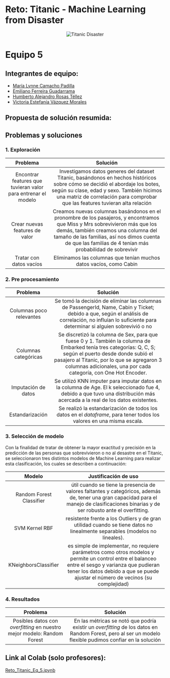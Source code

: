 # Reto: Titanic - Machine Learning from Disaster
<p align="center">
  <img src="images/titanic.png" alt="Titanic Disaster">
</p>

# Equipo 5
## Integrantes de equipo:
- [María Lynne Camacho Padilla](mailto:a01423135@tec.mx)
- [Emiliano Ferreira Guadarrama](mailto:a01654418@tec.mx)
- [Humberto Alejandro Rosas Téllez](mailto:a01659823@tec.mx)
- [Victoria Estefanía Vázquez Morales](mailto:a01654095@tec.mx)  
## Propuesta de solución resumida:

  

## Problemas y soluciones
### 1. Exploración
| Problema | Solución |
| :--: | :--: |
| Encontrar features que tuvieran valor para entrenar el modelo | Investigamos datos generes del dataset Titanic, basándonos en hechos históricos sobre cómo se decidió el abordaje los botes, según su clase, edad y sexo. También hicimos una matriz de correlación para comprobar que las features tuvieran alta relación |
| Crear nuevas features de valor | Creamos nuevas columnas basándonos en el pronombre de los pasajeros, y encontramos que Miss y Mrs sobrevivieron más que los demás, también creamos una columna del tamaño de las familias, así nos dimos cuenta de que las familias de 4 tenían más probabilidad de sobrevivir |
| Tratar con datos vacíos | Eliminamos las columnas que tenían muchos datos vacíos, como Cabin |
### 2. Pre procesamiento 
| Problema | Solución |
| :--: | :--: |
| Columnas poco relevantes | Se tomó la decisión de eliminar las columnas de PassengerId, Name, Cabin y Ticket; debido a que, según el análisis de correlación, no influían lo suficiente para determinar si alguien sobrevivió o no |
| Columnas categóricas | Se discretizó la columna de Sex, para que fuese 0 y 1. También la columna de Embarked tenía tres categorías: Q, C, S; según el puerto desde donde subió el pasajero al Titanic, por lo que se agregaron 3 columnas adicionales, una por cada categoría, con One Hot Encoder. |
| Imputación de datos | Se utilizó KNN imputer para imputar datos en la columna de Age. El k seleccionado fue 4, debido a que tuvo una distribución más acercada a la real de los datos existentes. |
|Estandarización| Se realizó la estandarización de todos los datos en el _dataframe_, para tener todos los valores en una misma escala.  
### 3. Selección de modelo 
Con la finalidad de tratar de obtener la mayor exactitud y precisión en la predicción de las personas que sobrevivieron o no al desastre en el Titanic, se seleccionaron tres distintos modelos de Machine Learning para realizar esta clasificación, los cuales se describen a continuación:

| Modelo | Justificación de uso |
| :--: | :--: |
| Random Forest Classifier | útil cuando se tiene la presencia de valores faltantes y categóricos, además de, tener una gran capacidad para el manejo de clasificaciones binarias y de ser robusto ante el overfitting. |
| SVM Kernel RBF | resistente frente a los Outliers y de gran utilidad cuando se tiene datos no linealmente separables (modelos no lineales). |
| KNeighborsClassifier| es simple de implementar, no requiere parámetros como otros modelos y permite un control entre el balanceo entre el sesgo y varianza que pudieran tener los datos debido a que se puede ajustar el número de vecinos (su complejidad) |
### 4. Resultados 
| Problema | Solución |
| :--: | :--: |
| Posibles datos con _overfitting_ en nuestro mejor modelo: Random Forest | En las métricas se notó que podría existir un _overfitting_ de los datos en Random Forest, pero al ser un modelo flexible pudimos confiar en la solución |

## Link al Colab (solo profesores):
[Reto_Titanic_Eq_5.ipynb](https://colab.research.google.com/drive/1Nw_dUGjtbyqSekWWKl9ucUqSrzp3orcj?usp=sharing)
